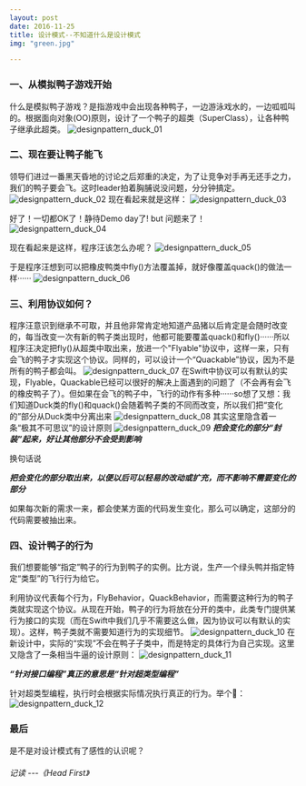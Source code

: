 ```yaml
---
layout: post
date: 2016-11-25
title: 设计模式--不知道什么是设计模式
img: "green.jpg"

---
```


<h3>一、从模拟鸭子游戏开始</h3>
什么是模拟鸭子游戏？是指游戏中会出现各种鸭子，一边游泳戏水的，一边呱呱叫的。根据面向对象(OO)原则，设计了一个鸭子的超类（SuperClass），让各种鸭子继承此超类。

<img class="alignnone size-full wp-image-35" src="http://ogkg37m8j.bkt.clouddn.com/image/designpattern/designpattern_duck_01.jpg" alt="designpattern_duck_01"/>
<h3>二、现在要让鸭子能飞</h3>
领导们进过一番黑天昏地的讨论之后郑重的决定，为了让竞争对手再无还手之力，我们的鸭子要会飞。这时leader拍着胸脯说没问题，分分钟搞定。
<img class="alignnone size-full wp-image-35" src="http://ogkg37m8j.bkt.clouddn.com/image/designpattern/designpattern_duck_02.jpg" alt="designpattern_duck_02"/>
现在看起来就是这样：
<img class="alignnone size-full wp-image-35" src="http://ogkg37m8j.bkt.clouddn.com/image/designpattern/designpattern_duck_03.jpg" alt="designpattern_duck_03"/>

好了！一切都OK了！静待Demo day了! but 问题来了！
<img class="alignnone size-full wp-image-35" src="http://ogkg37m8j.bkt.clouddn.com/image/designpattern/designpattern_duck_04.jpg" alt="designpattern_duck_04"/>

现在看起来是这样，程序汪该怎么办呢？
<img class="alignnone size-full wp-image-35" src="http://ogkg37m8j.bkt.clouddn.com/image/designpattern/designpattern_duck_05.jpg" alt="designpattern_duck_05"/>

于是程序汪想到可以把橡皮鸭类中fly()方法覆盖掉，就好像覆盖quack()的做法一样······
<img class="alignnone size-full wp-image-35" src="http://ogkg37m8j.bkt.clouddn.com/image/designpattern/designpattern_duck_06.jpg" alt="designpattern_duck_06"/>
<h3>三、利用协议如何？</h3>
程序汪意识到继承不可取，并且他非常肯定地知道产品猪以后肯定是会随时改变的，每当改变一次有新的鸭子类出现时，他都可能要覆盖quack()和fly()······所以程序汪决定把fly()从超类中取出来，放进一个"Flyable"协议中，这样一来，只有会飞的鸭子才实现这个协议。同样的，可以设计一个“Quackable”协议，因为不是所有的鸭子都会叫。
<img class="alignnone size-full wp-image-35" src="http://ogkg37m8j.bkt.clouddn.com/image/designpattern/designpattern_duck_07.jpg" alt="designpattern_duck_07"/>
在Swift中协议可以有默认的实现，Flyable，Quackable已经可以很好的解决上面遇到的问题了（不会再有会飞的橡皮鸭子了）。但如果在会飞的鸭子中，飞行的动作有多种······so想了又想：我们知道Duck类的fly()和quack()会随着鸭子类的不同而改变，所以我们把“变化的”部分从Duck类中分离出来
<img class="alignnone size-full wp-image-35" src="http://ogkg37m8j.bkt.clouddn.com/image/designpattern/designpattern_duck_08.jpg" alt="designpattern_duck_08"/>
其实这里隐含着一条“极其不可思议”的设计原则
<img class="alignnone size-full wp-image-35" src="http://ogkg37m8j.bkt.clouddn.com/image/designpattern/designpattern_duck_09.jpg" alt="designpattern_duck_09"/>
<em><strong>把会变化的部分“封装”起来，好让其他部分不会受到影响</strong></em>

换句话说

<em><strong>把会变化的部分取出来，以便以后可以轻易的改动或扩充，而不影响不需要变化的部分</strong></em>

如果每次新的需求一来，都会使某方面的代码发生变化，那么可以确定，这部分的代码需要被抽出来。
<h3>四、设计鸭子的行为</h3>
我们想要能够“指定”鸭子的行为到鸭子的实例。比方说，生产一个绿头鸭并指定特定“类型”的飞行行为给它。

利用协议代表每个行为，FlyBehavior，QuackBehavior，而需要这种行为的鸭子类就实现这个协议。从现在开始，鸭子的行为将放在分开的类中，此类专门提供某行为接口的实现（而在Swift中我们几乎不需要这么做，因为协议可以有默认的实现）。这样，鸭子类就不需要知道行为的实现细节。
<img class="alignnone size-full wp-image-35" src="http://ogkg37m8j.bkt.clouddn.com/image/designpattern/designpattern_duck_10.jpg" alt="designpattern_duck_10"/>
在新设计中，实际的“实现”不会在鸭子子类中，而是特定的具体行为自己实现。这里又隐含了一条相当牛逼的设计原则：
<img class="alignnone size-full wp-image-35" src="http://ogkg37m8j.bkt.clouddn.com/image/designpattern/designpattern_duck_11.jpg" alt="designpattern_duck_11"/>

<em><strong>“针对接口编程”真正的意思是“针对超类型编程”</strong></em>

针对超类型编程，执行时会根据实际情况执行真正的行为。举个🌰：
<img class="alignnone size-full wp-image-35" src="http://ogkg37m8j.bkt.clouddn.com/image/designpattern/designpattern_duck_12.jpg" alt="designpattern_duck_12"/>

<h3>最后</h3>
是不是对设计模式有了感性的认识呢？
<h6>记读 ---《Head First》</h6>
